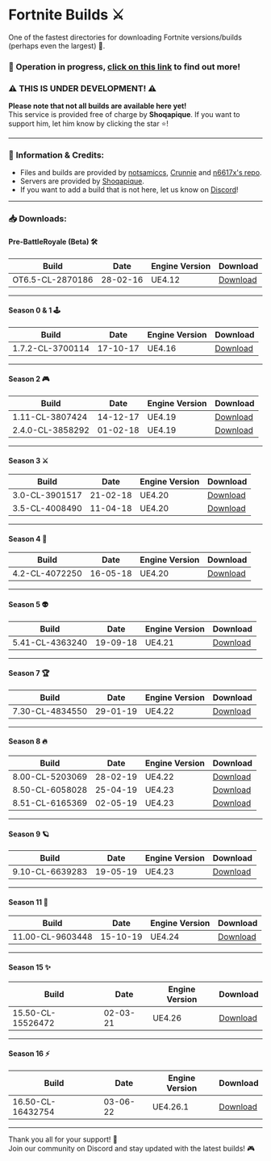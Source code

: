 # Fortnite Builds ⚔️

One of the fastest directories for downloading Fortnite versions/builds (perhaps even the largest) 💨.

### 🚩 Operation in progress, [click on this link](https://uptime.galaxiafn.co.uk/maintenance/505159) to find out more!

### ⚠️ **THIS IS UNDER DEVELOPMENT!** ⚠️  
**Please note that not all builds are available here yet!**  
This service is provided free of charge by **Shoqapique**. If you want to support him, let him know by clicking the star ⭐️!

---

### 📝 **Information & Credits:**
- Files and builds are provided by [notsamiccs](https://github.com/notsamicc/Fortnite-Builds), [Crunnie](https://github.com/Crunnie) and [n6617x's repo](https://github.com/n6617x/Fortnitebuilds).
- Servers are provided by [Shoqapique](https://github.com/Shoqaratio).
- If you want to add a build that is not here, let us know on [Discord](https://discord.gg/KsNdAmqYsy)!

---

### 📥 **Downloads:**

#### **Pre-BattleRoyale (Beta) 🛠️**
| **Build**                    | **Date**          | **Engine Version**     | **Download**                        |
|------------------------------|-------------------|-----------------------|-------------------------------------|
| OT6.5-CL-2870186              | 28-02-16          | UE4.12        | [Download](https://galaxiafn.co.uk/0.6.5.zip) |

---

#### **Season 0 & 1 🕹️**
| **Build**                    | **Date**          | **Engine Version**     | **Download**                        |
|------------------------------|-------------------|-----------------------|-------------------------------------|
| 1.7.2-CL-3700114              | 17-10-17          | UE4.16        | [Download](https://galaxiafn.co.uk/1.7.2.zip) |

---

#### **Season 2 🎮**
| **Build**                    | **Date**          | **Engine Version**     | **Download**                        |
|------------------------------|-------------------|-----------------------|-------------------------------------|
| 1.11-CL-3807424               | 14-12-17          | UE4.19        | [Download](https://galaxiafn.co.uk/1.11.zip) |
| 2.4.0-CL-3858292              | 01-02-18          | UE4.19        | [Download](https://galaxiafn.co.uk/2.4.0.zip) |

---

#### **Season 3 ⚔️**
| **Build**                    | **Date**          | **Engine Version**     | **Download**                        |
|------------------------------|-------------------|-----------------------|-------------------------------------|
| 3.0-CL-3901517                | 21-02-18          | UE4.20        | [Download](https://galaxiafn.co.uk/3.0.zip) |
| 3.5-CL-4008490                | 11-04-18          | UE4.20        | [Download](https://galaxiafn.co.uk/3.5.zip) |

---

#### **Season 4 🎉**
| **Build**                    | **Date**          | **Engine Version**     | **Download**                        |
|------------------------------|-------------------|-----------------------|-------------------------------------|
| 4.2-CL-4072250                | 16-05-18          | UE4.20        | [Download](https://galaxiafn.co.uk/4.2.zip) |

---

#### **Season 5 👽**
| **Build**                    | **Date**          | **Engine Version**     | **Download**                        |
|------------------------------|-------------------|-----------------------|-------------------------------------|
| 5.41-CL-4363240                | 19-09-18          | UE4.21        | [Download](https://galaxiafn.co.uk/5.41.zip) |

---

#### **Season 7 🏆**
| **Build**                    | **Date**          | **Engine Version**     | **Download**                        |
|------------------------------|-------------------|-----------------------|-------------------------------------|
| 7.30-CL-4834550               | 29-01-19          | UE4.22        | [Download](https://galaxiafn.co.uk/7.30.zip) |

---

#### **Season 8 🔥**
| **Build**                    | **Date**          | **Engine Version**     | **Download**                        |
|------------------------------|-------------------|-----------------------|-------------------------------------|
| 8.00-CL-5203069               | 28-02-19          | UE4.22                | [Download](https://galaxiafn.co.uk/8.00.zip) |
| 8.50-CL-6058028               | 25-04-19          | UE4.23                | [Download](https://galaxiafn.co.uk/8.50.zip) |
| 8.51-CL-6165369               | 02-05-19          | UE4.23                | [Download](https://galaxiafn.co.uk/8.51.zip) |

---

#### **Season 9 🪐**
| **Build**                    | **Date**          | **Engine Version**     | **Download**                        |
|------------------------------|-------------------|-----------------------|-------------------------------------|
| 9.10-CL-6639283               | 19-05-19          | UE4.23                | [Download](https://galaxiafn.co.uk/9.10.zip) |

---

#### **Season 11 🏅**
| **Build**                    | **Date**          | **Engine Version**     | **Download**                        |
|------------------------------|-------------------|-----------------------|-------------------------------------|
| 11.00-CL-9603448              | 15-10-19          | UE4.24                | [Download](https://galaxiafn.co.uk/11.00.zip) |

---

#### **Season 15 ✨**
| **Build**                    | **Date**          | **Engine Version**     | **Download**                        |
|------------------------------|-------------------|-----------------------|-------------------------------------|
| 15.50-CL-15526472              | 02-03-21          | UE4.26                | [Download](https://galaxiafn.co.uk/15.50.zip) |

---

#### **Season 16 ⚡**
| **Build**                    | **Date**          | **Engine Version**     | **Download**                        |
|------------------------------|-------------------|-----------------------|-------------------------------------|
| 16.50-CL-16432754              | 03-06-22          | UE4.26.1                | [Download](https://galaxiafn.co.uk/16.50.zip) |

---

Thank you all for your support! 🙏  
Join our community on Discord and stay updated with the latest builds! 🎮

